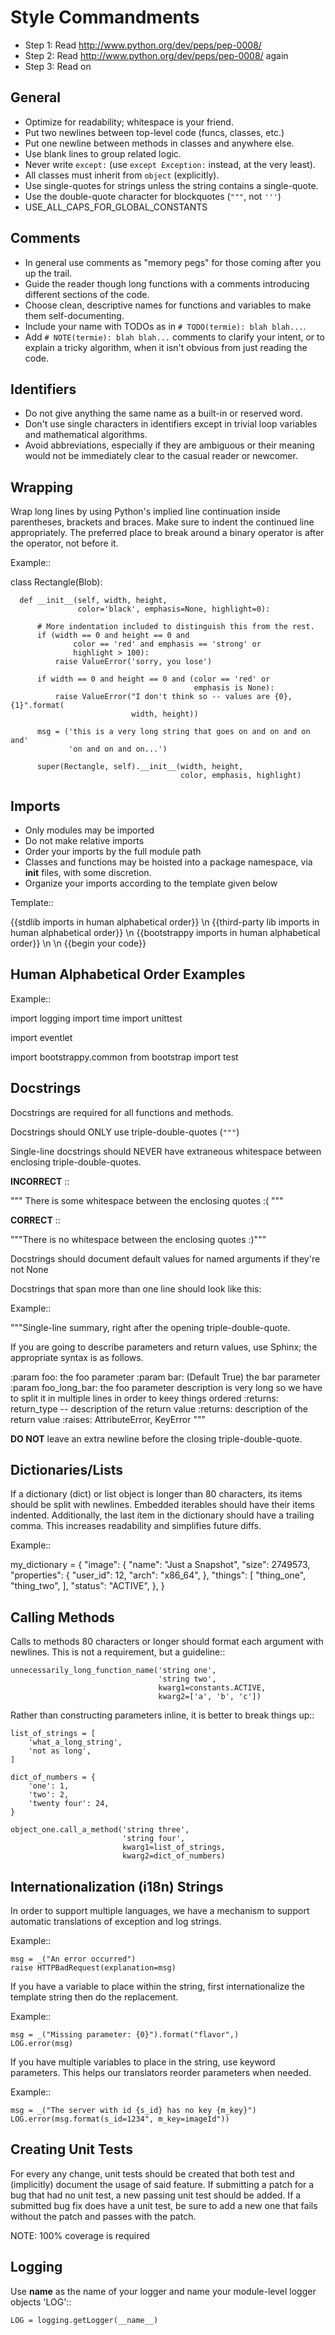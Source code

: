Style Commandments
==================

- Step 1: Read http://www.python.org/dev/peps/pep-0008/
- Step 2: Read http://www.python.org/dev/peps/pep-0008/ again
- Step 3: Read on


General
-------
- Optimize for readability; whitespace is your friend.
- Put two newlines between top-level code (funcs, classes, etc.)
- Put one newline between methods in classes and anywhere else.
- Use blank lines to group related logic.
- Never write ``except:`` (use ``except Exception:`` instead, at
  the very least).
- All classes must inherit from ``object`` (explicitly).
- Use single-quotes for strings unless the string contains a
  single-quote.
- Use the double-quote character for blockquotes (``"""``, not ``'''``)
- USE_ALL_CAPS_FOR_GLOBAL_CONSTANTS

Comments
--------
- In general use comments as "memory pegs" for those coming after you up
  the trail.
- Guide the reader though long functions with a comments introducing
  different sections of the code.
- Choose clean, descriptive names for functions and variables to make
  them self-documenting.
- Include your name with TODOs as in ``# TODO(termie): blah blah...``.
- Add ``# NOTE(termie): blah blah...`` comments to clarify your intent, or
  to explain a tricky algorithm, when it isn't obvious from just reading
  the code.


Identifiers
-----------
- Do not give anything the same name as a built-in or reserved word.
- Don't use single characters in identifiers except in trivial loop variables and mathematical algorithms.
- Avoid abbreviations, especially if they are ambiguous or their meaning would not be immediately clear to the casual reader or newcomer.

Wrapping
--------
Wrap long lines by using Python's implied line continuation inside
parentheses, brackets and braces. Make sure to indent the continued
line appropriately. The preferred place to break around a binary
operator is after the operator, not before it.

Example::

  class Rectangle(Blob):

      def __init__(self, width, height,
                   color='black', emphasis=None, highlight=0):

          # More indentation included to distinguish this from the rest.
          if (width == 0 and height == 0 and
                  color == 'red' and emphasis == 'strong' or
                  highlight > 100):
              raise ValueError('sorry, you lose')

          if width == 0 and height == 0 and (color == 'red' or
                                             emphasis is None):
              raise ValueError("I don't think so -- values are {0}, {1}".format(
                               width, height))

          msg = ('this is a very long string that goes on and on and on and'
                 'on and on and on...')

          super(Rectangle, self).__init__(width, height,
                                          color, emphasis, highlight)


Imports
-------
- Only modules may be imported
- Do not make relative imports
- Order your imports by the full module path
- Classes and functions may be hoisted into a package namespace, via __init__ files, with some discretion.
- Organize your imports according to the template given below

Template::

  {{stdlib imports in human alphabetical order}}
  \n
  {{third-party lib imports in human alphabetical order}}
  \n
  {{bootstrappy imports in human alphabetical order}}
  \n
  \n
  {{begin your code}}


Human Alphabetical Order Examples
---------------------------------
Example::

  import logging
  import time
  import unittest

  import eventlet

  import bootstrappy.common
  from bootstrap import test


Docstrings
----------

Docstrings are required for all functions and methods.

Docstrings should ONLY use triple-double-quotes (``"""``)

Single-line docstrings should NEVER have extraneous whitespace
between enclosing triple-double-quotes.

**INCORRECT** ::

  """ There is some whitespace between the enclosing quotes :( """

**CORRECT** ::

  """There is no whitespace between the enclosing quotes :)"""

Docstrings should document default values for named arguments
if they're not None

Docstrings that span more than one line should look like this:

Example::

  """Single-line summary, right after the opening triple-double-quote.

  If you are going to describe parameters and return values, use Sphinx; the
  appropriate syntax is as follows.

  :param foo: the foo parameter
  :param bar: (Default True) the bar parameter
  :param foo_long_bar: the foo parameter description is very
    long so we have to split it in multiple lines in order to
    keey things ordered
  :returns: return_type -- description of the return value
  :returns: description of the return value
  :raises: AttributeError, KeyError
  """

**DO NOT** leave an extra newline before the closing triple-double-quote.


Dictionaries/Lists
------------------
If a dictionary (dict) or list object is longer than 80 characters, its items
should be split with newlines. Embedded iterables should have their items
indented. Additionally, the last item in the dictionary should have a trailing
comma. This increases readability and simplifies future diffs.

Example::

  my_dictionary = {
      "image": {
          "name": "Just a Snapshot",
          "size": 2749573,
          "properties": {
               "user_id": 12,
               "arch": "x86_64",
          },
          "things": [
              "thing_one",
              "thing_two",
          ],
          "status": "ACTIVE",
      },
  }


Calling Methods
---------------
Calls to methods 80 characters or longer should format each argument with
newlines. This is not a requirement, but a guideline::

    unnecessarily_long_function_name('string one',
                                     'string two',
                                     kwarg1=constants.ACTIVE,
                                     kwarg2=['a', 'b', 'c'])


Rather than constructing parameters inline, it is better to break things up::

    list_of_strings = [
        'what_a_long_string',
        'not as long',
    ]

    dict_of_numbers = {
        'one': 1,
        'two': 2,
        'twenty four': 24,
    }

    object_one.call_a_method('string three',
                             'string four',
                             kwarg1=list_of_strings,
                             kwarg2=dict_of_numbers)


Internationalization (i18n) Strings
-----------------------------------
In order to support multiple languages, we have a mechanism to support
automatic translations of exception and log strings.

Example::

    msg = _("An error occurred")
    raise HTTPBadRequest(explanation=msg)

If you have a variable to place within the string, first internationalize the
template string then do the replacement.

Example::

    msg = _("Missing parameter: {0}").format("flavor",)
    LOG.error(msg)

If you have multiple variables to place in the string, use keyword parameters.
This helps our translators reorder parameters when needed.

Example::

    msg = _("The server with id {s_id} has no key {m_key}")
    LOG.error(msg.format(s_id=1234", m_key=imageId"))


Creating Unit Tests
-------------------
For every any change, unit tests should be created that both test and
(implicitly) document the usage of said feature. If submitting a patch for a
bug that had no unit test, a new passing unit test should be added. If a
submitted bug fix does have a unit test, be sure to add a new one that fails
without the patch and passes with the patch.

NOTE: 100% coverage is required


Logging
-------
Use __name__ as the name of your logger and name your module-level logger
objects 'LOG'::

    LOG = logging.getLogger(__name__)
